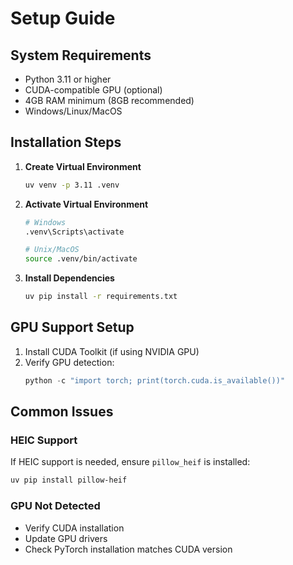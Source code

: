 # Setup Guide

## System Requirements

- Python 3.11 or higher
- CUDA-compatible GPU (optional)
- 4GB RAM minimum (8GB recommended)
- Windows/Linux/MacOS

## Installation Steps

1. **Create Virtual Environment**
   ```bash
   uv venv -p 3.11 .venv
   ```

2. **Activate Virtual Environment**
   ```bash
   # Windows
   .venv\Scripts\activate
   
   # Unix/MacOS
   source .venv/bin/activate
   ```

3. **Install Dependencies**
   ```bash
   uv pip install -r requirements.txt
   ```

## GPU Support Setup

1. Install CUDA Toolkit (if using NVIDIA GPU)
2. Verify GPU detection:
   ```python
   python -c "import torch; print(torch.cuda.is_available())"
   ```

## Common Issues

### HEIC Support
If HEIC support is needed, ensure `pillow_heif` is installed:
```bash
uv pip install pillow-heif
```

### GPU Not Detected
- Verify CUDA installation
- Update GPU drivers
- Check PyTorch installation matches CUDA version